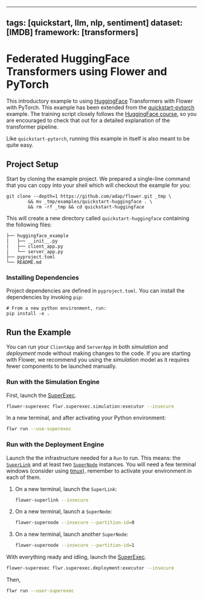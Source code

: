 ______________________________________________________________________

## tags: \[quickstart, llm, nlp, sentiment\] dataset: \[IMDB\] framework: \[transformers\]

# Federated HuggingFace Transformers using Flower and PyTorch

This introductory example to using [HuggingFace](https://huggingface.co) Transformers with Flower with PyTorch. This example has been extended from the [quickstart-pytorch](https://flower.ai/docs/examples/quickstart-pytorch.html) example. The training script closely follows the [HuggingFace course](https://huggingface.co/course/chapter3?fw=pt), so you are encouraged to check that out for a detailed explanation of the transformer pipeline.

Like `quickstart-pytorch`, running this example in itself is also meant to be quite easy.

## Project Setup

Start by cloning the example project. We prepared a single-line command that you can copy into your shell which will checkout the example for you:

```shell
git clone --depth=1 https://github.com/adap/flower.git _tmp \
		&& mv _tmp/examples/quickstart-huggingface . \
		&& rm -rf _tmp && cd quickstart-huggingface
```

This will create a new directory called `quickstart-huggingface` containing the following files:

```shell
├── huggingface_example
|   ├── __init__.py
|   ├── client_app.py
|   └── server_app.py
├── pyproject.toml
└── README.md 
```

### Installing Dependencies

Project dependencies are defined in `pyproject.toml`.
You can install the dependencies by invoking `pip`:

```shell
# From a new python environment, run:
pip install -e .
```

## Run the Example

You can run your `ClientApp` and `ServerApp` in both _simulation_ and
_deployment_ mode without making changes to the code. If you are starting
with Flower, we recommend you using the _simulation_ model as it requires
fewer components to be launched manually.

### Run with the Simulation Engine

First, launch the [SuperExec](link-to-docs).

```bash
flower-superexec flwr.superexec.simulation:executor --insecure
```

In a new terminal, and after activating your Python environment:

```bash
flwr run --use-superexec
```

### Run with the Deployment Engine

Launch the the infrastructure needed for a `Run` to run. This means:
the [`SuperLink`](https://flower.ai/docs/framework/ref-api-cli.html#flower-superlink) and at least two [`SuperNode`](docs) instances.
You will need a few terminal windows (consider using [tmux](https://github.com/tmux/tmux/wiki)), remember
to activate your environment in each of them.

1. On a new terminal, launch the `SuperLink`:
   ```bash
   flower-superlink --insecure
   ```
1. On a new terminal, launch a `SuperNode`:
   ```bash
   flower-supernode --insecure --partition-id=0
   ```
1. On a new terminal, launch another `SuperNode`:
   ```bash
   flower-supernode --insecure --partition-id=1
   ```

With everything ready and idling, launch the [SuperExec](link-to-docs).

```bash
flower-superexec flwr.superexec.deployment:executor --insecure
```

Then,

```bash
flwr run --user-superexec
```
